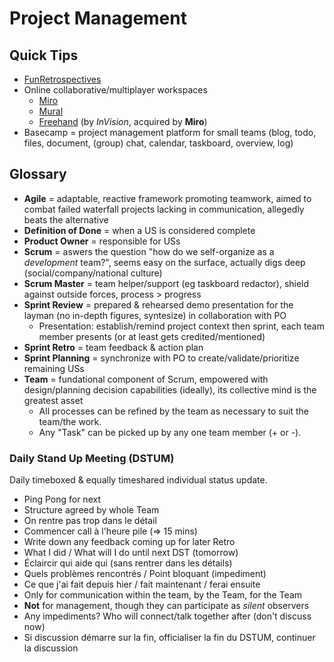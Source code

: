 # Project Management

## Quick Tips

* [FunRetrospectives](https://www.funretrospectives.com)
* Online collaborative/multiplayer workspaces
  * [Miro](https://miro.com)
  * [Mural](https://www.mural.co)
  * [Freehand](https://www.freehandapp.com) (by _InVision_, acquired by **Miro**)
* Basecamp = project management platform for small teams (blog, todo, files, document, (group) chat, calendar, taskboard, overview, log)

## Glossary

* **Agile** = adaptable, reactive framework promoting teamwork, aimed to combat failed waterfall projects lacking in communication, allegedly beats the alternative
* **Definition of Done** = when a US is considered complete
* **Product Owner** = responsible for USs
* **Scrum** = aswers the question "how do we self-organize as a _development_ team?", seems easy on the surface, actually digs deep (social/company/national culture)
* **Scrum Master** = team helper/support (eg taskboard redactor), shield against outside forces, process > progress
* **Sprint Review** = prepared & rehearsed demo presentation for the layman (no in-depth figures, syntesize) in collaboration with PO
  * Presentation: establish/remind project context then sprint, each team member presents (or at least gets credited/mentioned)
* **Sprint Retro** = team feedback & action plan
* **Sprint Planning** = synchronize with PO to create/validate/prioritize remaining USs
* **Team** = fundational component of Scrum, empowered with design/planning decision capabilities (ideally), its collective mind is the greatest asset
  * All processes can be refined by the team as necessary to suit the team/the work.
  * Any "Task" can be picked up by any one team member (+ or -).

### Daily Stand Up Meeting (DSTUM)

Daily timeboxed & equally timeshared individual status update.

* Ping Pong for next
* Structure agreed by whole Team
* On rentre pas trop dans le détail
* Commencer call à l'heure pile (=> 15 mins)
* Write down any feedback coming up for later Retro
* What I did / What will I do until next DST (tomorrow)
* Éclaircir qui aide qui (sans rentrer dans les détails)
* Quels problèmes rencontrés / Point bloquant (impediment)
* Ce que j'ai fait depuis hier / fait maintenant / ferai ensuite
* Only for communication within the team, by the Team, for the Team
* **Not** for management, though they can participate as _silent_ observers
* Any impediments? Who will connect/talk together after (don't discuss now)
* Si discussion démarre sur la fin, officialiser la fin du DSTUM, continuer la discussion
